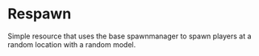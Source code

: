 # Respawn
Simple resource that uses the base spawnmanager to spawn players at a random location with a random model.
